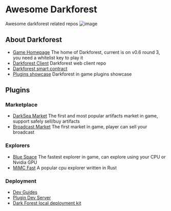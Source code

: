 # Awesome Darkforest
Awesome darkforest related repos
![image](https://user-images.githubusercontent.com/3327253/130306729-70459815-9224-4ab3-8900-d73b7b2fac49.png)

## About Darkforest
* [Game Homepage](https://zkga.me/) The home of Darkforest, current is on v0.6 round 3, you need a whitelist key to play it
* [Darkforest Client](https://github.com/darkforest-eth/client) Darkforest web client repo
* [Darkforest smart contract](https://github.com/darkforest-eth/eth)  
* [Plugins showcase](https://github.com/darkforest-eth/plugins) Darkforest in game plugins showcase

## Plugins
### Marketplace
* [DarkSea Market](https://github.com/snowtigersoft/darksea-market) The first and most popular artifacts market in game, support safely sell/buy artifacts
* [Broadcast Market](https://github.com/projectsophon/df-play-to-earn) The first market in game, player can sell your broadcast

### Explorers
* [Blue Space](https://github.com/long-rock/blue-space) The fastest explorer in game, can explore using your CPU or Nvidia GPU
* [MiMC Fast](https://github.com/projectsophon/darkforest-rs/tree/main/mimc-fast) A popular cpu explorer written in Rust

### Deployment
* [Dev Guides](https://github.com/darkforest-eth/developer-guides)  
* [Plugin Dev Server](https://github.com/projectsophon/df-plugin-dev-server)
* [Dark Forest local deployment kit](https://github.com/projectsophon/darkforest-local)
